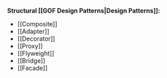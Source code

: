 **Structural [[GOF Design Patterns|Design Patterns]]:**

- [[Composite]]
- [[Adapter]]
- [[Decorator]]
- [[Proxy]]
- [[Flyweight]] 
- [[Bridge]]
- [[Facade]]
